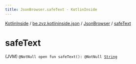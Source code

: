 ```yaml
---
title: JsonBrowser.safeText - KotlinInside
---
```


[KotlinInside](../../index.html) / [be.zvz.kotlininside.json](../index.html) / [JsonBrowser](index.html) / [safeText](./safe-text.html)

# safeText

(JVM) `@NotNull open fun safeText(): @NotNull `[`String`](https://kotlinlang.org/api/latest/jvm/stdlib/kotlin/-string/index.html)
